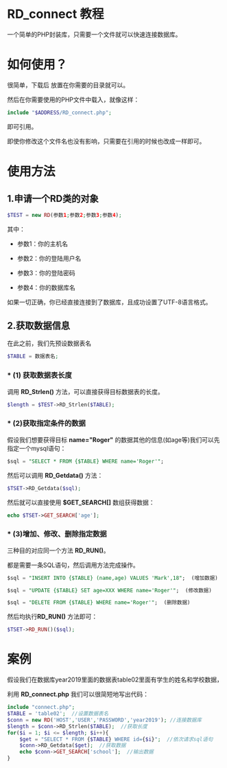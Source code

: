 RD_connect 教程
=====
一个简单的PHP封装库，只需要一个文件就可以快速连接数据库。

# 如何使用？
很简单，下载后 放置在你需要的目录就可以。

然后在你需要使用的PHP文件中载入，就像这样：
```PHP
include "$ADDRESS/RD_connect.php"; 
```
即可引用。

即使你修改这个文件名也没有影响，只需要在引用的时候也改成一样即可。

# 使用方法

## 1.申请一个RD类的对象
```PHP
$TEST = new RD(参数1;参数2;参数3;参数4);
```
其中：

* 参数1：你的主机名

* 参数2：你的登陆用户名

* 参数3：你的登陆密码

* 参数4：你的数据库名

如果一切正确，你已经直接连接到了数据库，且成功设置了UTF-8语言格式。

## 2.获取数据信息

在此之前，我们先预设数据表名

```PHP
$TABLE = 数据表名;
```

### * (1) 获取数据表长度

调用 **RD_Strlen()** 方法，可以直接获得目标数据表的长度。

```PHP
$length = $TEST->RD_Strlen($TABLE);
```

### * (2)获取指定条件的数据

假设我们想要获得目标 **name="Roger"** 的数据其他的信息(如age等)我们可以先指定一个mysql语句：

```SQL
$sql = "SELECT * FROM {$TABLE} WHERE name='Roger'";
```

然后可以调用 **RD_Getdata()** 方法：

```PHP
$TSET->RD_Getdata($sql);
```

然后就可以直接使用 **$GET_SEARCH[]** 数组获得数据：

```PHP
echo $TSET->GET_SEARCH['age'];
```

### * (3)增加、修改、删除指定数据

三种目的对应同一个方法 **RD_RUN()**。

都是需要一条SQL语句，然后调用方法完成操作。

```SQL
$sql = "INSERT INTO {$TABLE} (name,age) VALUES 'Mark',18";  (增加数据)
```

```SQL
$sql = "UPDATE {$TABLE} SET age=XXX WHERE name='Roger'";  (修改数据)
```

```SQL
$sql = "DELETE FROM {$TABLE} WHERE name='Roger'";  (删除数据)
```

然后均执行**RD_RUN()** 方法即可：

```PHP
$TSET->RD_RUN()($sql);
```

# 案例

假设我们在数据库year2019里面的数据表table02里面有学生的姓名和学校数据，

利用 **RD_connect.php** 我们可以很简短地写出代码：

```PHP
include "connect.php";
$TABLE = 'table02';  //设置数据表名
$conn = new RD('HOST','USER','PASSWORD','year2019'); //连接数据库
$length = $conn->RD_Strlen($TABLE);  //获取长度
for($i = 1; $i <= $length; $i++){
    $get = "SELECT * FROM {$TABLE} WHERE id={$i}";  //依次请求sql语句
    $conn->RD_Getdata($get);  //获取数据
    echo $conn->GET_SEARCH['school'];  //输出数据
}
```
